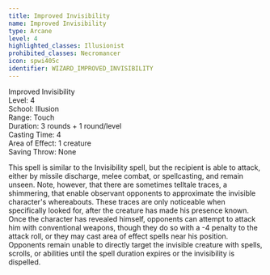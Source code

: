 ```yaml
---
title: Improved Invisibility
name: Improved Invisibility
type: Arcane
level: 4
highlighted_classes: Illusionist
prohibited_classes: Necromancer
icon: spwi405c
identifier: WIZARD_IMPROVED_INVISIBILITY
---
```

Improved Invisibility  
Level: 4  
School: Illusion  
Range: Touch  
Duration: 3 rounds + 1 round/level  
Casting Time: 4  
Area of Effect: 1 creature  
Saving Throw: None  
  
This spell is similar to the Invisibility spell, but the recipient is able to attack, either by missile discharge, melee combat, or spellcasting, and remain unseen. Note, however, that there are sometimes telltale traces, a shimmering, that enable observant opponents to approximate the invisible character's whereabouts. These traces are only noticeable when specifically looked for, after the creature has made his presence known. Once the character has revealed himself, opponents can attempt to attack him with conventional weapons, though they do so with a -4 penalty to the attack roll, or they may cast area of effect spells near his position. Opponents remain unable to directly target the invisible creature with spells, scrolls, or abilities until the spell duration expires or the invisibility is dispelled.  
